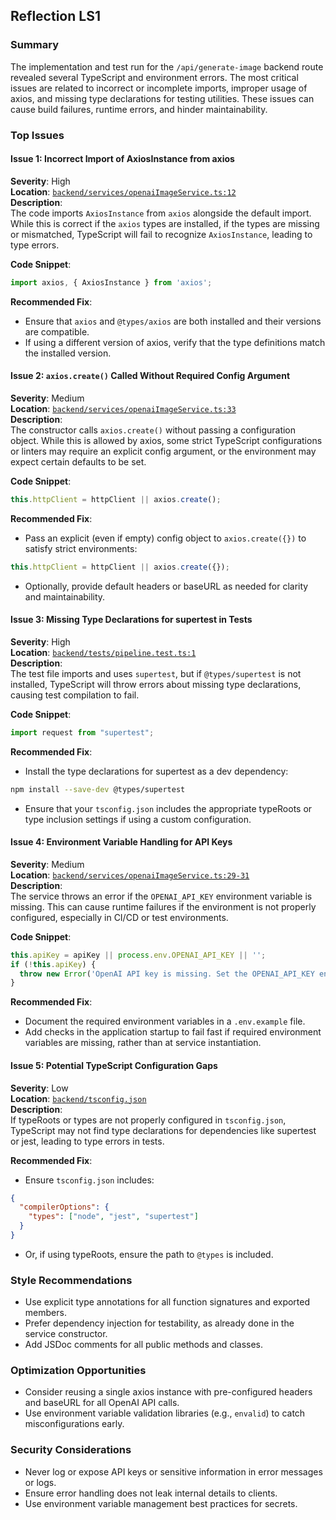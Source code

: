 ## Reflection LS1

### Summary
The implementation and test run for the `/api/generate-image` backend route revealed several TypeScript and environment errors. The most critical issues are related to incorrect or incomplete imports, improper usage of axios, and missing type declarations for testing utilities. These issues can cause build failures, runtime errors, and hinder maintainability.

### Top Issues

#### Issue 1: Incorrect Import of AxiosInstance from axios
**Severity**: High  
**Location**: [`backend/services/openaiImageService.ts:12`](backend/services/openaiImageService.ts:12)  
**Description**:  
The code imports `AxiosInstance` from `axios` alongside the default import. While this is correct if the `axios` types are installed, if the types are missing or mismatched, TypeScript will fail to recognize `AxiosInstance`, leading to type errors.

**Code Snippet**:
```typescript
import axios, { AxiosInstance } from 'axios';
```
**Recommended Fix**:
- Ensure that `axios` and `@types/axios` are both installed and their versions are compatible.
- If using a different version of axios, verify that the type definitions match the installed version.

#### Issue 2: `axios.create()` Called Without Required Config Argument
**Severity**: Medium  
**Location**: [`backend/services/openaiImageService.ts:33`](backend/services/openaiImageService.ts:33)  
**Description**:  
The constructor calls `axios.create()` without passing a configuration object. While this is allowed by axios, some strict TypeScript configurations or linters may require an explicit config argument, or the environment may expect certain defaults to be set.

**Code Snippet**:
```typescript
this.httpClient = httpClient || axios.create();
```
**Recommended Fix**:
- Pass an explicit (even if empty) config object to `axios.create({})` to satisfy strict environments:
```typescript
this.httpClient = httpClient || axios.create({});
```
- Optionally, provide default headers or baseURL as needed for clarity and maintainability.

#### Issue 3: Missing Type Declarations for supertest in Tests
**Severity**: High  
**Location**: [`backend/tests/pipeline.test.ts:1`](backend/tests/pipeline.test.ts:1)  
**Description**:  
The test file imports and uses `supertest`, but if `@types/supertest` is not installed, TypeScript will throw errors about missing type declarations, causing test compilation to fail.

**Code Snippet**:
```typescript
import request from "supertest";
```
**Recommended Fix**:
- Install the type declarations for supertest as a dev dependency:
```sh
npm install --save-dev @types/supertest
```
- Ensure that your `tsconfig.json` includes the appropriate typeRoots or type inclusion settings if using a custom configuration.

#### Issue 4: Environment Variable Handling for API Keys
**Severity**: Medium  
**Location**: [`backend/services/openaiImageService.ts:29-31`](backend/services/openaiImageService.ts:29-31)  
**Description**:  
The service throws an error if the `OPENAI_API_KEY` environment variable is missing. This can cause runtime failures if the environment is not properly configured, especially in CI/CD or test environments.

**Code Snippet**:
```typescript
this.apiKey = apiKey || process.env.OPENAI_API_KEY || '';
if (!this.apiKey) {
  throw new Error('OpenAI API key is missing. Set the OPENAI_API_KEY environment variable.');
}
```
**Recommended Fix**:
- Document the required environment variables in a `.env.example` file.
- Add checks in the application startup to fail fast if required environment variables are missing, rather than at service instantiation.

#### Issue 5: Potential TypeScript Configuration Gaps
**Severity**: Low  
**Location**: [`backend/tsconfig.json`](backend/tsconfig.json)  
**Description**:  
If typeRoots or types are not properly configured in `tsconfig.json`, TypeScript may not find type declarations for dependencies like supertest or jest, leading to type errors in tests.

**Recommended Fix**:
- Ensure `tsconfig.json` includes:
```json
{
  "compilerOptions": {
    "types": ["node", "jest", "supertest"]
  }
}
```
- Or, if using typeRoots, ensure the path to `@types` is included.

### Style Recommendations
- Use explicit type annotations for all function signatures and exported members.
- Prefer dependency injection for testability, as already done in the service constructor.
- Add JSDoc comments for all public methods and classes.

### Optimization Opportunities
- Consider reusing a single axios instance with pre-configured headers and baseURL for all OpenAI API calls.
- Use environment variable validation libraries (e.g., `envalid`) to catch misconfigurations early.

### Security Considerations
- Never log or expose API keys or sensitive information in error messages or logs.
- Ensure error handling does not leak internal details to clients.
- Use environment variable management best practices for secrets.